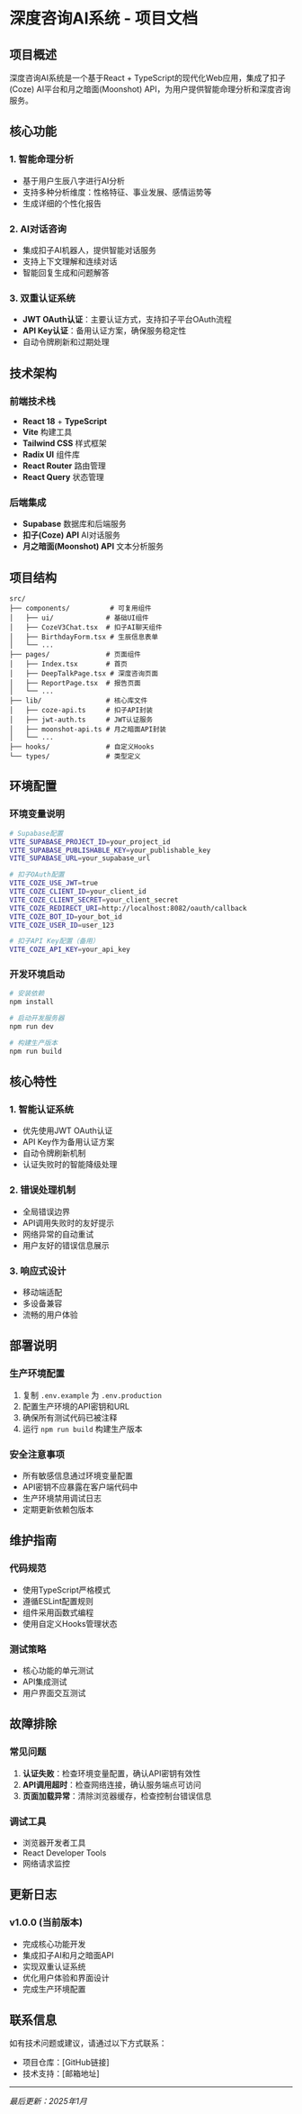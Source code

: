 # 深度咨询AI系统 - 项目文档

## 项目概述

深度咨询AI系统是一个基于React + TypeScript的现代化Web应用，集成了扣子(Coze) AI平台和月之暗面(Moonshot) API，为用户提供智能命理分析和深度咨询服务。

## 核心功能

### 1. 智能命理分析
- 基于用户生辰八字进行AI分析
- 支持多种分析维度：性格特征、事业发展、感情运势等
- 生成详细的个性化报告

### 2. AI对话咨询
- 集成扣子AI机器人，提供智能对话服务
- 支持上下文理解和连续对话
- 智能回复生成和问题解答

### 3. 双重认证系统
- **JWT OAuth认证**：主要认证方式，支持扣子平台OAuth流程
- **API Key认证**：备用认证方案，确保服务稳定性
- 自动令牌刷新和过期处理

## 技术架构

### 前端技术栈
- **React 18** + **TypeScript**
- **Vite** 构建工具
- **Tailwind CSS** 样式框架
- **Radix UI** 组件库
- **React Router** 路由管理
- **React Query** 状态管理

### 后端集成
- **Supabase** 数据库和后端服务
- **扣子(Coze) API** AI对话服务
- **月之暗面(Moonshot) API** 文本分析服务

## 项目结构

```
src/
├── components/          # 可复用组件
│   ├── ui/             # 基础UI组件
│   ├── CozeV3Chat.tsx  # 扣子AI聊天组件
│   ├── BirthdayForm.tsx # 生辰信息表单
│   └── ...
├── pages/              # 页面组件
│   ├── Index.tsx       # 首页
│   ├── DeepTalkPage.tsx # 深度咨询页面
│   ├── ReportPage.tsx  # 报告页面
│   └── ...
├── lib/                # 核心库文件
│   ├── coze-api.ts     # 扣子API封装
│   ├── jwt-auth.ts     # JWT认证服务
│   ├── moonshot-api.ts # 月之暗面API封装
│   └── ...
├── hooks/              # 自定义Hooks
└── types/              # 类型定义
```

## 环境配置

### 环境变量说明

```bash
# Supabase配置
VITE_SUPABASE_PROJECT_ID=your_project_id
VITE_SUPABASE_PUBLISHABLE_KEY=your_publishable_key
VITE_SUPABASE_URL=your_supabase_url

# 扣子OAuth配置
VITE_COZE_USE_JWT=true
VITE_COZE_CLIENT_ID=your_client_id
VITE_COZE_CLIENT_SECRET=your_client_secret
VITE_COZE_REDIRECT_URI=http://localhost:8082/oauth/callback
VITE_COZE_BOT_ID=your_bot_id
VITE_COZE_USER_ID=user_123

# 扣子API Key配置（备用）
VITE_COZE_API_KEY=your_api_key
```

### 开发环境启动

```bash
# 安装依赖
npm install

# 启动开发服务器
npm run dev

# 构建生产版本
npm run build
```

## 核心特性

### 1. 智能认证系统
- 优先使用JWT OAuth认证
- API Key作为备用认证方案
- 自动令牌刷新机制
- 认证失败时的智能降级处理

### 2. 错误处理机制
- 全局错误边界
- API调用失败时的友好提示
- 网络异常的自动重试
- 用户友好的错误信息展示

### 3. 响应式设计
- 移动端适配
- 多设备兼容
- 流畅的用户体验

## 部署说明

### 生产环境配置
1. 复制 `.env.example` 为 `.env.production`
2. 配置生产环境的API密钥和URL
3. 确保所有测试代码已被注释
4. 运行 `npm run build` 构建生产版本

### 安全注意事项
- 所有敏感信息通过环境变量配置
- API密钥不应暴露在客户端代码中
- 生产环境禁用调试日志
- 定期更新依赖包版本

## 维护指南

### 代码规范
- 使用TypeScript严格模式
- 遵循ESLint配置规则
- 组件采用函数式编程
- 使用自定义Hooks管理状态

### 测试策略
- 核心功能的单元测试
- API集成测试
- 用户界面交互测试

## 故障排除

### 常见问题
1. **认证失败**：检查环境变量配置，确认API密钥有效性
2. **API调用超时**：检查网络连接，确认服务端点可访问
3. **页面加载异常**：清除浏览器缓存，检查控制台错误信息

### 调试工具
- 浏览器开发者工具
- React Developer Tools
- 网络请求监控

## 更新日志

### v1.0.0 (当前版本)
- 完成核心功能开发
- 集成扣子AI和月之暗面API
- 实现双重认证系统
- 优化用户体验和界面设计
- 完成生产环境配置

## 联系信息

如有技术问题或建议，请通过以下方式联系：
- 项目仓库：[GitHub链接]
- 技术支持：[邮箱地址]

---

*最后更新：2025年1月*